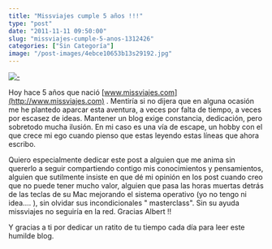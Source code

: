 ```yaml
---
title: "Missviajes cumple 5 años !!!"
type: "post"
date: "2011-11-11 09:50:00"
slug: "missviajes-cumple-5-anos-1312426"
categories: ["Sin Categoría"]
image: "/post-images/4ebce10653b13s29192.jpg"
---
```


 [![ - ](/post-images/4ebce10653b13s29192.jpg)](/post-images/4ebce10653b13s29192.jpg)

 Hoy hace 5 años que nació [www.missviajes.com](http://www.missviajes.com) . Mentiría si no dijera que en alguna ocasión me he plantedo aparcar esta aventura, a veces por falta de tiempo, a veces por escasez de ideas. Mantener un blog exige constancia, dedicación, pero sobretodo mucha ilusión. En mi caso es una vía de escape, un hobby con el que crece mi ego cuando pienso que estas leyendo estas líneas que ahora escribo.

 Quiero especialmente dedicar este post a alguien que me anima sin quererlo a seguir compartiendo contigo mis conocimientos y pensamientos, alguien que sutilmente insiste en que dé mi opinión en los post cuando creo que no puede tener mucho valor, alguien que pasa las horas muertas detrás de las teclas de su Mac mejorando el sistema operativo (yo no tengo ni idea.... ), sin olvidar sus incondicionales " masterclass". Sin su ayuda missviajes no seguiría en la red. Gracias Albert !!

 Y gracias a ti por dedicar un ratito de tu tiempo cada día para leer este humilde blog.